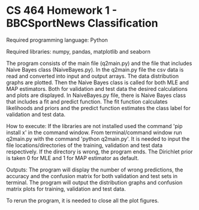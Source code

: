 # CS 464 Homework 1 - BBCSportNews Classification

Required programming language: Python 

Required libraries: numpy, pandas, matplotlib and seaborn

The program consists of the main file (q2main.py) and the file that includes Naive Bayes class (NaiveBayes.py).
In the q2main.py file the csv data is read and converted into input and output arrays. The data distribution graphs are plotted.
Then the Naive Bayes class is called for both MLE and MAP estimators. Both for validation and test data the desired 
calculations and plots are displayed. In NaiveBayes.py file, there is Naive Bayes class that includes a fit and predict function.
The fit function calculates likelihoods and priors and the predict function estimates the class label for validation and test data. 

How to execute: If the libraries are not installed used the command 'pip install x' in the command window.
From terminal/command window run q2main.py with the command 'python q2main.py'. It is needed to input the file 
locations/directories of the training, validation and test data respectively. If the directory is wrong, the program ends.
The Dirichlet prior is taken 0 for MLE and 1 for MAP estimator as default.

Outputs: The program will display the number of wrong predictions, the accuracy and the confusion matrix for both 
validation and test sets in terminal. The program will output the distribution graphs and confusion matrix plots for 
training, validation and test data. 

To rerun the program, it is needed to close all the plot figures. 

